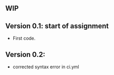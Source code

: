 ## WIP


## Version 0.1: start of assignment

* First code.

## Version 0.2:

* corrected syntax error in ci.yml
